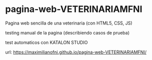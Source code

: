 # pagina-web-VETERINARIAMFNI

Pagina web sencilla de una veterinaria (con HTML5, CSS, JS)

testing manual de la pagina (describiendo casos de prueba)

test automaticos con KATALON STUDIO

url: https://maximilianofni.github.io/pagina-web-VETERINARIAMFNI/
